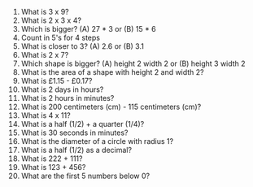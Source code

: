 1. What is 3 x 9?
2. What is 2 x 3 x 4?
3. Which is bigger? (A) 27 * 3 or (B) 15 * 6
4. Count in 5's for 4 steps
5. What is closer to 3? (A) 2.6 or (B) 3.1
6. What is 2 x 7?
7. Which shape is bigger? (A) height 2 width 2 or (B) height 3 width 2
8. What is the area of a shape with height 2 and width 2?
9. What is £1.15 - £0.17?
10. What is 2 days in hours?
11. What is 2 hours in minutes?
12. What is 200 centimeters (cm) - 115 centimeters (cm)?
13. What is 4 x 11?
14. What is a half (1/2) + a quarter (1/4)?
15. What is 30 seconds in minutes?
16. What is the diameter of a circle with radius 1?
17. What is a half (1/2) as a decimal?
18. What is 222 + 111?
19. What is 123 + 456?
20. What are the first 5 numbers below 0?
